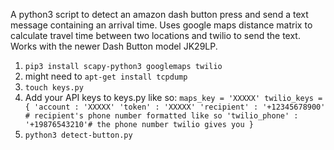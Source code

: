 A python3 script to detect an amazon dash button press and send a text message containing an arrival time. Uses google maps distance matrix to calculate travel time between two locations and twilio to send the text. Works with the newer Dash Button model JK29LP. 

1. `pip3 install scapy-python3 googlemaps twilio`
2. might need to `apt-get install tcpdump`
3. `touch keys.py`
4. Add your API keys to keys.py like so:
`maps_key = 'XXXXX'
twilio_keys = {
'account : 'XXXXX'
'token' : 'XXXXX'
'recipient' : '+12345678900' # recipient's phone number formatted like so
'twilio_phone' : '+19876543210'# the phone number twilio gives you
}` 
4. `python3 detect-button.py` 

